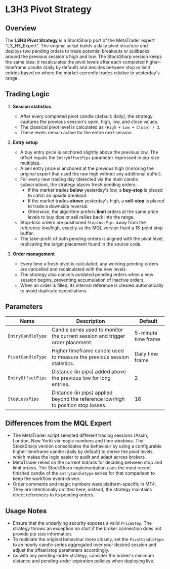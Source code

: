# L3H3 Pivot Strategy

## Overview

The **L3H3 Pivot Strategy** is a StockSharp port of the MetaTrader expert "L3_H3_Expert". The original script builds a daily pivot structure and deploys two pending orders to trade potential breakouts or pullbacks around the previous session's high and low. The StockSharp version keeps the same idea: it recalculates the pivot levels after each completed higher-timeframe candle (daily by default) and decides between stop or limit entries based on where the market currently trades relative to yesterday's range.

## Trading Logic

1. **Session statistics**
   - After every completed pivot candle (default: daily), the strategy captures the previous session's open, high, low, and close values.
   - The classical pivot level is calculated as `(High + Low + Close) / 3`.
   - These levels remain active for the entire next session.

2. **Entry setup**
   - A buy entry price is anchored slightly above the previous low. The offset equals the `EntryOffsetPips` parameter expressed in pip-size multiples.
   - A sell entry price is anchored at the previous high (mirroring the original expert that used the raw high without any additional buffer).
   - For every new trading day (detected via the main candle subscription), the strategy places fresh pending orders:
     - If the market trades **below** yesterday's low, a **buy-stop** is placed to catch an upside breakout.
     - If the market trades **above** yesterday's high, a **sell-stop** is placed to trade a downside reversal.
     - Otherwise, the algorithm prefers **limit** orders at the same price levels to buy dips or sell rallies back into the range.
   - Stop-loss orders are positioned `StopLossPips` away from the reference low/high, exactly as the MQL version fixed a 16-point stop buffer.
   - The take-profit of both pending orders is aligned with the pivot level, replicating the target placement found in the source code.

3. **Order management**
   - Every time a fresh pivot is calculated, any working pending orders are cancelled and recalculated with the new levels.
   - The strategy also cancels outdated pending orders when a new session begins, preventing accumulation of inactive orders.
   - When an order is filled, its internal reference is cleared automatically to avoid duplicate cancellations.

## Parameters

| Name | Description | Default |
| ---- | ----------- | ------- |
| `EntryCandleType` | Candle series used to monitor the current session and trigger order placement. | 5-minute time frame |
| `PivotCandleType` | Higher timeframe candle used to measure the previous session statistics. | Daily time frame |
| `EntryOffsetPips` | Distance (in pips) added above the previous low for long entries. | 2 |
| `StopLossPips` | Distance (in pips) applied beyond the reference low/high to position stop losses. | 16 |

## Differences from the MQL Expert

- The MetaTrader script selected different trading sessions (Asian, London, New York) via magic numbers and time windows. The StockSharp version consolidates the behaviour by using a configurable higher timeframe candle (daily by default) to derive the pivot levels, which makes the logic easier to audit and adapt across brokers.
- MetaTrader relied on the current bid/ask for deciding between stop and limit orders. The StockSharp implementation uses the most recent finished candle of the `EntryCandleType` series for that comparison to keep the workflow event-driven.
- Order comments and magic numbers were platform-specific in MT4. They are intentionally omitted here; instead, the strategy maintains direct references to its pending orders.

## Usage Notes

- Ensure that the underlying security exposes a valid `PriceStep`. The strategy throws an exception on start if the broker connection does not provide pip size information.
- To replicate the original behaviour more closely, set the `PivotCandleType` to an hourly candle series aggregated over your desired session and adjust the offset/stop parameters accordingly.
- As with any pending-order strategy, consider the broker's minimum distance and pending-order expiration policies when deploying live.

